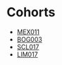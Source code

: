 # Cohorts

- [MEX011](./MEX011/README.md)
- [BOG003](./BOG003/README.md)
- [SCL017](./SCL017/README.md)
- [LIM017](./LIM017/README.md)
